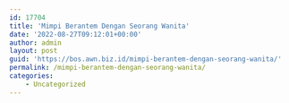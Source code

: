 ```yaml
---
id: 17704
title: 'Mimpi Berantem Dengan Seorang Wanita'
date: '2022-08-27T09:12:01+00:00'
author: admin
layout: post
guid: 'https://bos.awn.biz.id/mimpi-berantem-dengan-seorang-wanita/'
permalink: /mimpi-berantem-dengan-seorang-wanita/
categories:
    - Uncategorized
---
```


